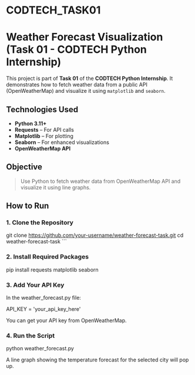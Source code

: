# CODTECH_TASK01
#  Weather Forecast Visualization (Task 01 - CODTECH Python Internship)

This project is part of **Task 01** of the **CODTECH Python Internship**. It demonstrates how to fetch weather data from a public API (OpenWeatherMap) and visualize it using `matplotlib` and `seaborn`.

##  Technologies Used

- **Python 3.11+**
- **Requests** – For API calls
- **Matplotlib** – For plotting
- **Seaborn** – For enhanced visualizations
- **OpenWeatherMap API**


##  Objective

> Use Python to fetch weather data from OpenWeatherMap API and visualize it using line graphs.


##  How to Run

### 1. Clone the Repository

git clone https://github.com/your-username/weather-forecast-task.git
cd weather-forecast-task ```

### 2. Install Required Packages

pip install requests matplotlib seaborn


### 3. Add Your API Key

In the weather_forecast.py file:

API_KEY = 'your_api_key_here'

You can get your API key from OpenWeatherMap.

### 4. Run the Script
python weather_forecast.py


A line graph showing the temperature forecast for the selected city will pop up.



